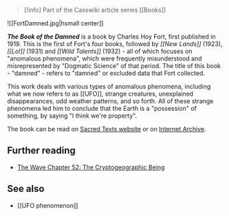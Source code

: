 > [!info] Part of the Casswiki article series [[Books]]

![[FortDamned.jpg|hsmall center]]


_**The Book of the Damned**_ is a book by Charles Hoy Fort, first published in 1919. This is the first of Fort's four books, followed by _[[New Lands]]_ (1923), _[[Lo!]]_ (1931) and _[[Wild Talents]]_ (1932) - all of which focuses on "anomalous phenomena", which were frequently misunderstood and misrepresented by "Dogmatic Science" of that period. The title of this book - "damned" - refers to "damned" or excluded data that Fort collected.

This work deals with various types of anomalous phenomena, including what we now refers to as [[UFO]], strange creatures, unexplained disappearances, odd weather patterns, and so forth. All of these strange phenomena led him to conclude that the Earth is a "possession" of something, by saying "I think we're property".

The book can be read on [Sacred Texts website](http://www.sacred-texts.com/fort/damn/index.htm) or on [Internet Archive](https://archive.org/details/bookdamnedbycha00fortgoog).

Further reading
---------------

*   [The Wave Chapter 52: The Cryptogeographic Being](http://cassiopaea.org/2012/01/19/the-wave-chapter-52-the-cryptogeographic-being/)

See also
--------

*   [[UFO phenomenon]]